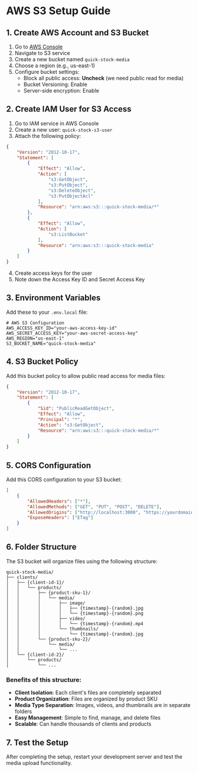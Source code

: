 # AWS S3 Setup Guide

## 1. Create AWS Account and S3 Bucket

1. Go to [AWS Console](https://console.aws.amazon.com/)
2. Navigate to S3 service
3. Create a new bucket named `quick-stock-media`
4. Choose a region (e.g., us-east-1)
5. Configure bucket settings:
   - Block all public access: **Uncheck** (we need public read for media)
   - Bucket Versioning: Enable
   - Server-side encryption: Enable

## 2. Create IAM User for S3 Access

1. Go to IAM service in AWS Console
2. Create a new user: `quick-stock-s3-user`
3. Attach the following policy:

```json
{
    "Version": "2012-10-17",
    "Statement": [
        {
            "Effect": "Allow",
            "Action": [
                "s3:GetObject",
                "s3:PutObject",
                "s3:DeleteObject",
                "s3:PutObjectAcl"
            ],
            "Resource": "arn:aws:s3:::quick-stock-media/*"
        },
        {
            "Effect": "Allow",
            "Action": [
                "s3:ListBucket"
            ],
            "Resource": "arn:aws:s3:::quick-stock-media"
        }
    ]
}
```

4. Create access keys for the user
5. Note down the Access Key ID and Secret Access Key

## 3. Environment Variables

Add these to your `.env.local` file:

```env
# AWS S3 Configuration
AWS_ACCESS_KEY_ID="your-aws-access-key-id"
AWS_SECRET_ACCESS_KEY="your-aws-secret-access-key"
AWS_REGION="us-east-1"
S3_BUCKET_NAME="quick-stock-media"
```

## 4. S3 Bucket Policy

Add this bucket policy to allow public read access for media files:

```json
{
    "Version": "2012-10-17",
    "Statement": [
        {
            "Sid": "PublicReadGetObject",
            "Effect": "Allow",
            "Principal": "*",
            "Action": "s3:GetObject",
            "Resource": "arn:aws:s3:::quick-stock-media/*"
        }
    ]
}
```

## 5. CORS Configuration

Add this CORS configuration to your S3 bucket:

```json
[
    {
        "AllowedHeaders": ["*"],
        "AllowedMethods": ["GET", "PUT", "POST", "DELETE"],
        "AllowedOrigins": ["http://localhost:3000", "https://yourdomain.com"],
        "ExposeHeaders": ["ETag"]
    }
]
```

## 6. Folder Structure

The S3 bucket will organize files using the following structure:

```
quick-stock-media/
├── clients/
│   ├── {client-id-1}/
│   │   └── products/
│   │       ├── {product-sku-1}/
│   │       │   └── media/
│   │       │       ├── image/
│   │       │       │   ├── {timestamp}-{random}.jpg
│   │       │       │   └── {timestamp}-{random}.png
│   │       │       ├── video/
│   │       │       │   └── {timestamp}-{random}.mp4
│   │       │       └── thumbnails/
│   │       │           └── {timestamp}-{random}.jpg
│   │       └── {product-sku-2}/
│   │           └── media/
│   │               └── ...
│   └── {client-id-2}/
│       └── products/
│           └── ...
```

### Benefits of this structure:
- **Client Isolation**: Each client's files are completely separated
- **Product Organization**: Files are organized by product SKU
- **Media Type Separation**: Images, videos, and thumbnails are in separate folders
- **Easy Management**: Simple to find, manage, and delete files
- **Scalable**: Can handle thousands of clients and products

## 7. Test the Setup

After completing the setup, restart your development server and test the media upload functionality.
